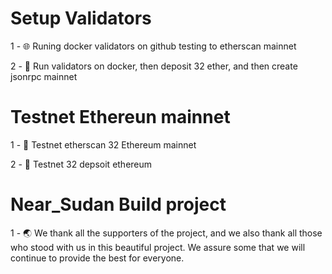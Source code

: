 # Setup Validators 

1 - 🌐 Runing docker validators on github testing to etherscan mainnet 

2 - 🚀 Run validators on docker, then deposit 32 ether, and then create jsonrpc mainnet

# Testnet Ethereun mainnet

1 - 🛶 Testnet etherscan 32 Ethereum mainnet 

2 - 📡 Testnet 32 depsoit ethereum 

# Near_Sudan Build project 

1 - 🌏 We thank all the supporters of the project, and we also thank all those who stood with us in this beautiful project. We assure some that we will continue to provide the best for everyone.
